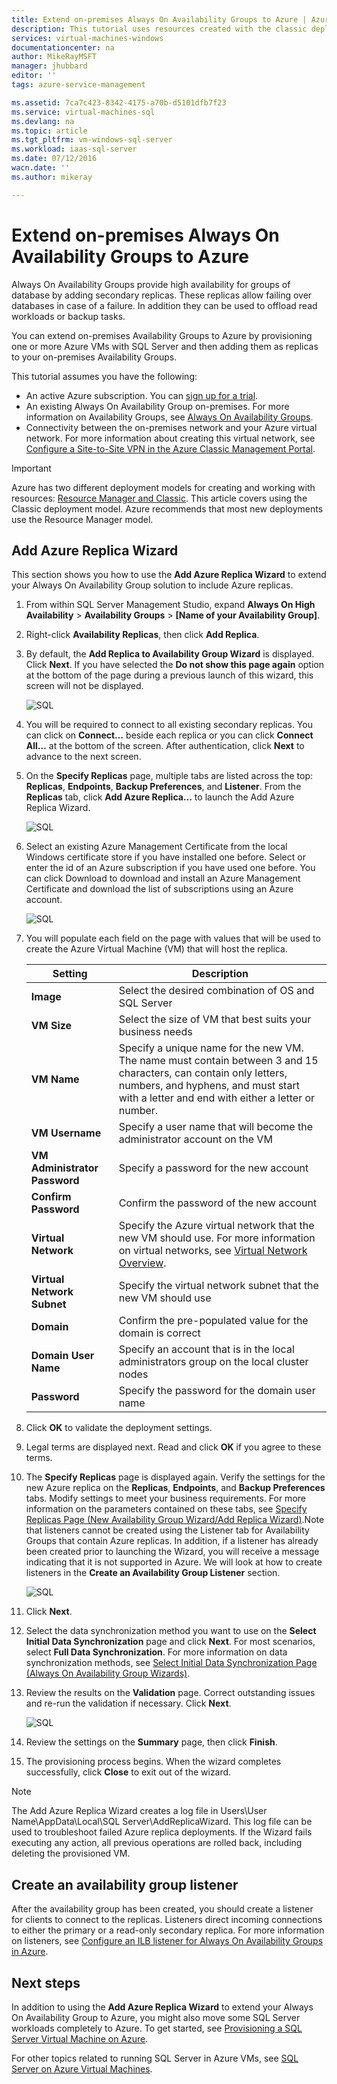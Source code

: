 ```yaml
---
title: Extend on-premises Always On Availability Groups to Azure | Azure
description: This tutorial uses resources created with the classic deployment model, and describes how to use the Add Replica wizard in SQL Server Management Studio (SSMS) to add an Always On Availability Group replica in Azure.
services: virtual-machines-windows
documentationcenter: na
author: MikeRayMSFT
manager: jhubbard
editor: ''
tags: azure-service-management

ms.assetid: 7ca7c423-8342-4175-a70b-d5101dfb7f23
ms.service: virtual-machines-sql
ms.devlang: na
ms.topic: article
ms.tgt_pltfrm: vm-windows-sql-server
ms.workload: iaas-sql-server
ms.date: 07/12/2016
wacn.date: ''
ms.author: mikeray

---
```

# Extend on-premises Always On Availability Groups to Azure
Always On Availability Groups provide high availability for groups of database by adding secondary replicas. These replicas allow failing over databases in case of a failure. In addition they can be used to offload read workloads or backup tasks.

You can extend on-premises Availability Groups to Azure by provisioning one or more Azure VMs with SQL Server and then adding them as replicas to your on-premises Availability Groups.

This tutorial assumes you have the following:

* An active Azure subscription. You can [sign up for a trial](https://www.azure.cn/pricing/1rmb-trial/).
* An existing Always On Availability Group on-premises. For more information on Availability Groups, see [Always On Availability Groups](https://msdn.microsoft.com/library/hh510230.aspx).
* Connectivity between the on-premises network and your Azure virtual network. For more information about creating this virtual network, see [Configure a Site-to-Site VPN in the Azure Classic Management Portal](../../../vpn-gateway/vpn-gateway-site-to-site-create.md).

> [!IMPORTANT] 
> Azure has two different deployment models for creating and working with resources: [Resource Manager and Classic](../../../azure-resource-manager/resource-manager-deployment-model.md). This article covers using the Classic deployment model. Azure recommends that most new deployments use the Resource Manager model.

## Add Azure Replica Wizard
This section shows you how to use the **Add Azure Replica Wizard** to extend your Always On Availability Group solution to include Azure replicas.

1. From within SQL Server Management Studio, expand **Always On High Availability** > **Availability Groups** > **[Name of your Availability Group]**.
2. Right-click **Availability Replicas**, then click **Add Replica**.
3. By default, the **Add Replica to Availability Group Wizard** is displayed. Click **Next**.  If you have selected the **Do not show this page again** option at the bottom of the page during a previous launch of this wizard, this screen will not be displayed.

    ![SQL](./media/virtual-machines-windows-classic-sql-onprem-availability/IC742861.png)
4. You will be required to connect to all existing secondary replicas. You can click on **Connect…** beside each replica or you can click **Connect All…** at the bottom of the screen. After authentication, click **Next** to advance to the next screen.
5. On the **Specify Replicas** page, multiple tabs are listed across the top: **Replicas**, **Endpoints**, **Backup Preferences**, and **Listener**. From the **Replicas** tab, click **Add Azure Replica…** to launch the Add Azure Replica Wizard.

    ![SQL](./media/virtual-machines-windows-classic-sql-onprem-availability/IC742863.png)
6. Select an existing Azure Management Certificate from the local Windows certificate store if you have installed one before. Select or enter the id of an Azure subscription if you have used one before. You can click Download to download and install an Azure Management Certificate and download the list of subscriptions using an Azure account.

    ![SQL](./media/virtual-machines-windows-classic-sql-onprem-availability/IC742864.png)
7. You will populate each field on the page with values that will be used to create the Azure Virtual Machine (VM) that will host the replica.

    | Setting | Description |
    | --- | --- |
    | **Image** |Select the desired combination of OS and SQL Server |
    | **VM Size** |Select the size of VM that best suits your business needs |
    | **VM Name** |Specify a unique name for the new VM. The name must contain between 3 and 15 characters, can contain only letters, numbers, and hyphens, and must start with a letter and end with either a letter or number. |
    | **VM Username** |Specify a user name that will become the administrator account on the VM |
    | **VM Administrator Password** |Specify a password for the new account |
    | **Confirm Password** |Confirm the password of the new account |
    | **Virtual Network** |Specify the Azure virtual network that the new VM should use. For more information on virtual networks, see [Virtual Network Overview](../../../virtual-network/virtual-networks-overview.md). |
    | **Virtual Network Subnet** |Specify the virtual network subnet that the new VM should use |
    | **Domain** |Confirm the pre-populated value for the domain is correct |
    | **Domain User Name** |Specify an account that is in the local administrators group on the local cluster nodes |
    | **Password** |Specify the password for the domain user name |
8. Click **OK** to validate the deployment settings.
9. Legal terms are displayed next. Read and click **OK** if you agree to these terms.
10. The **Specify Replicas** page is displayed again. Verify the settings for the new Azure replica on the **Replicas**, **Endpoints**, and **Backup Preferences** tabs. Modify settings to meet your business requirements.  For more information on the parameters contained on these tabs, see [Specify Replicas Page (New Availability Group Wizard/Add Replica Wizard)](https://msdn.microsoft.com/library/hh213088.aspx).Note that listeners cannot be created using the Listener tab for Availability Groups that contain Azure replicas. In addition, if a listener has already been created prior to launching the Wizard, you will receive a message indicating that it is not supported in Azure. We will look at how to create listeners in the **Create an Availability Group Listener** section.

     ![SQL](./media/virtual-machines-windows-classic-sql-onprem-availability/IC742865.png)
11. Click **Next**.
12. Select the data synchronization method you want to use on the **Select Initial Data Synchronization** page and click **Next**. For most scenarios, select **Full Data Synchronization**. For more information on data synchronization methods, see [Select Initial Data Synchronization Page (Always On Availability Group Wizards)](https://msdn.microsoft.com/library/hh231021.aspx).
13. Review the results on the **Validation** page. Correct outstanding issues and re-run the validation if necessary. Click **Next**.

     ![SQL](./media/virtual-machines-windows-classic-sql-onprem-availability/IC742866.png)
14. Review the settings on the **Summary** page, then click **Finish**.
15. The provisioning process begins. When the wizard completes successfully, click **Close** to exit out of the wizard.

> [!NOTE]
> The Add Azure Replica Wizard creates a log file in Users\User Name\AppData\Local\SQL Server\AddReplicaWizard. This log file can be used to troubleshoot failed Azure replica deployments. If the Wizard fails executing any action, all previous operations are rolled back, including deleting the provisioned VM.
> 
> 

## Create an availability group listener
After the availability group has been created, you should create a listener for clients to connect to the replicas. Listeners direct incoming connections to either the primary or a read-only secondary replica. For more information on listeners, see [Configure an ILB listener for Always On Availability Groups in Azure](virtual-machines-windows-classic-ps-sql-int-listener.md).

## Next steps
In addition to using the **Add Azure Replica Wizard** to extend your Always On Availability Group to Azure, you might also move some SQL Server workloads completely to Azure. To get started, see [Provisioning a SQL Server Virtual Machine on Azure](../sql/virtual-machines-windows-portal-sql-server-provision.md).

For other topics related to running SQL Server in Azure VMs, see [SQL Server on Azure Virtual Machines](../sql/virtual-machines-windows-sql-server-iaas-overview.md).
